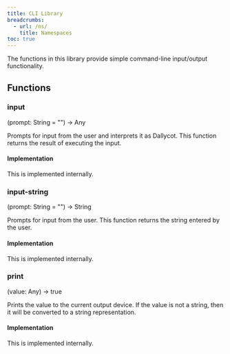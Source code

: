 ```yaml
---
title: CLI Library
breadcrumbs:
  - url: /ns/
    title: Namespaces
toc: true
---
```


The functions in this library provide simple command-line input/output functionality.

## Functions

### input

(prompt: String = "") &rarr; Any

Prompts for input from the user and interprets it as Dallycot. This function returns the result of executing the input.

#### Implementation

This is implemented internally.

### input-string

(prompt: String = "") &rarr; String

Prompts for input from the user. This function returns the string entered by the user.

#### Implementation

This is implemented internally.

### print

(value: Any) &rarr; true

Prints the value to the current output device. If the value is not a string, then it will be converted to a string representation.

#### Implementation

This is implemented internally.

